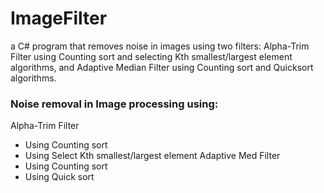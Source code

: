 # ImageFilter

a C# program that removes noise in images using two filters:  Alpha-Trim Filter using Counting sort and selecting Kth smallest/largest element algorithms, and Adaptive Median Filter using Counting sort and Quicksort algorithms.

### Noise removal in Image processing using:
Alpha-Trim Filter
 - Using Counting sort
 - Using Select Kth smallest/largest element
Adaptive Med Filter
 - Using Counting sort
 - Using Quick sort
